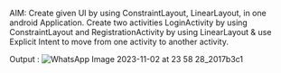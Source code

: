 AIM: Create given UI by using ConstraintLayout, LinearLayout, in one android Application. Create two activities LoginActivity by using ConstraintLayout and RegistrationActivity by using LinearLayout & use Explicit Intent to move from one activity to another activity.

Output :
![WhatsApp Image 2023-11-02 at 23 58 28_2017b3c1](https://github.com/Jainishthakor/MAD_Practical-4_21012021113/assets/139530265/3c28471c-3a64-46ca-9cc3-17b06132fae8)
